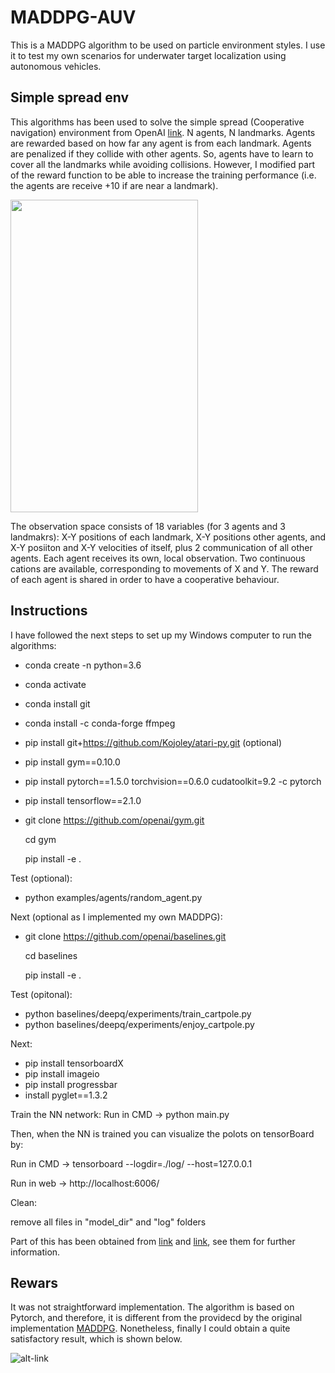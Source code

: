 # MADDPG-AUV
This is a MADDPG algorithm to be used on particle environment styles. I use it to test my own scenarios for underwater target localization using autonomous vehicles. 

## Simple spread env
This algorithms has been used to solve the simple spread (Cooperative navigation) environment from OpenAI [link](https://github.com/openai/multiagent-particle-envs). N agents, N landmarks. Agents are rewarded based on how far any agent is from each landmark. Agents are penalized if they collide with other agents. So, agents have to learn to cover all the landmarks while avoiding collisions. However, I modified part of the reward function to be able to increase the training performance (i.e. the agents are receive +10 if are near a landmark).

<img src="https://github.com/imasmitja/MADDPG-AUV/blob/main/model/episode-49002.gif" width="300" height="500"/>

The observation space consists of 18 variables (for 3 agents and 3 landmakrs): X-Y positions of each landmark, X-Y positions other agents, and X-Y posiiton and X-Y velocities of itself, plus 2 communication of all other agents. Each agent receives its own, local observation. Two continuous cations are available, corresponding to movements of X and Y. The reward of each agent is shared in order to have a cooperative behaviour.

## Instructions
I have followed the next steps to set up my Windows computer to run the algorithms:

- conda create -n <env-name> python=3.6
- conda activate <env-name>
- conda install git
- conda install -c conda-forge ffmpeg
- pip install git+https://github.com/Kojoley/atari-py.git (optional)
- pip install gym==0.10.0
- pip install pytorch==1.5.0 torchvision==0.6.0 cudatoolkit=9.2 -c pytorch
- pip install tensorflow==2.1.0
- git clone https://github.com/openai/gym.git

  cd gym
 
  pip install -e .
  
Test (optional):
 - python examples/agents/random_agent.py

Next (optional as I implemented my own MADDPG):
- git clone https://github.com/openai/baselines.git

  cd baselines
  
  pip install -e .
  
Test (opitonal):
- python baselines/deepq/experiments/train_cartpole.py
- python baselines/deepq/experiments/enjoy_cartpole.py

Next:
- pip install tensorboardX
- pip install imageio
- pip install progressbar
- install pyglet==1.3.2

Train the NN network:
Run in CMD -> python main.py


Then, when the NN is trained you can visualize the polots on tensorBoard by:

Run in CMD -> tensorboard --logdir=./log/ --host=127.0.0.1

Run in web -> http://localhost:6006/


Clean:

remove all files in "model_dir" and "log" folders

Part of this has been obtained from [link](https://arztsamuel.github.io/en/blogs/2018/Gym-and-Baselines-on-Windows.html) and [link](https://knowledge.udacity.com/questions/131475), see them for further information.


## Rewars

It was not straightforward implementation. The algorithm is based on Pytorch, and therefore, it is different from the providecd by the original implementation [MADDPG](https://github.com/openai/maddpg). Nonetheless, finally I could obtain a quite satisfactory result, which is shown below.

![alt-link](https://github.com/imasmitja/MADDPG-AUV/blob/main/rewards.JPG)


